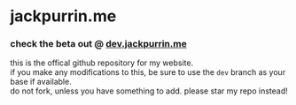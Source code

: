 # jackpurrin.me

### check the beta out @ [dev.jackpurrin.me](https://dev.jackpurrin.me)

this is the offical github repository for my website.  
if you make any modifications to this, be sure to use the `dev` branch as your base if available.  
do not fork, unless you have something to add. please star my repo instead!
